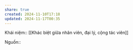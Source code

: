```yaml
---
share: true
created: 2024-11-10T17:18
updated: 2024-11-17T00:35
---
```

Khái niệm:: 
[[Khác biệt giữa nhân viên, đại lý, cộng tác viên]]

Nguồn:: 
